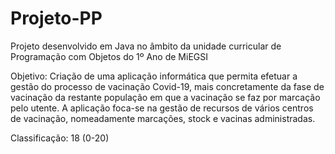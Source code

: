 # Projeto-PP
Projeto desenvolvido em Java no âmbito da unidade curricular de Programação com Objetos do 1º Ano de MiEGSI

Objetivo: Criação de uma aplicação informática que permita efetuar a gestão do processo de vacinação Covid-19, mais concretamente da fase de vacinação da restante 
população em que a vacinação se faz por marcação pelo utente. A aplicação foca-se na gestão de recursos de vários centros de vacinação, nomeadamente marcações, 
stock e vacinas administradas.

Classificação: 18 (0-20)
